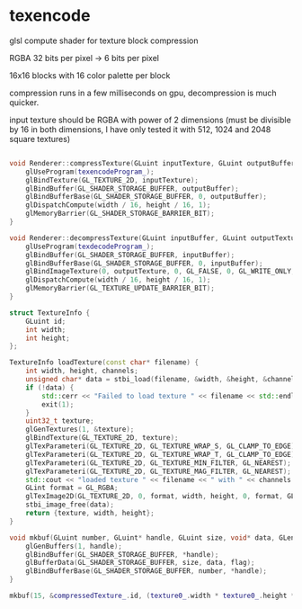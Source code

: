 # texencode
glsl compute shader for texture block compression

RGBA 32 bits per pixel -> 6 bits per pixel

16x16 blocks with 16 color palette per block

compression runs in a few milliseconds on gpu, decompression is much quicker.

input texture should be RGBA with power of 2 dimensions (must be divisible by 16 in both dimensions, I have only tested it with 512, 1024 and 2048 square textures)

```cpp

void Renderer::compressTexture(GLuint inputTexture, GLuint outputBuffer, int width, int height) {
    glUseProgram(texencodeProgram_);
    glBindTexture(GL_TEXTURE_2D, inputTexture);
    glBindBuffer(GL_SHADER_STORAGE_BUFFER, outputBuffer);
    glBindBufferBase(GL_SHADER_STORAGE_BUFFER, 0, outputBuffer);
    glDispatchCompute(width / 16, height / 16, 1);
    glMemoryBarrier(GL_SHADER_STORAGE_BARRIER_BIT);
}

void Renderer::decompressTexture(GLuint inputBuffer, GLuint outputTexture, int width, int height) {
    glUseProgram(texdecodeProgram_);
    glBindBuffer(GL_SHADER_STORAGE_BUFFER, inputBuffer);
    glBindBufferBase(GL_SHADER_STORAGE_BUFFER, 0, inputBuffer);
    glBindImageTexture(0, outputTexture, 0, GL_FALSE, 0, GL_WRITE_ONLY, GL_RGBA8);
    glDispatchCompute(width / 16, height / 16, 1);
    glMemoryBarrier(GL_TEXTURE_UPDATE_BARRIER_BIT);
}

struct TextureInfo {
    GLuint id;
    int width;
    int height;
};

TextureInfo loadTexture(const char* filename) {
    int width, height, channels;
    unsigned char* data = stbi_load(filename, &width, &height, &channels, 0);
    if (!data) {
        std::cerr << "Failed to load texture " << filename << std::endl;
        exit(1);
    }
    uint32_t texture;
    glGenTextures(1, &texture);
    glBindTexture(GL_TEXTURE_2D, texture);
    glTexParameteri(GL_TEXTURE_2D, GL_TEXTURE_WRAP_S, GL_CLAMP_TO_EDGE);
    glTexParameteri(GL_TEXTURE_2D, GL_TEXTURE_WRAP_T, GL_CLAMP_TO_EDGE);
    glTexParameteri(GL_TEXTURE_2D, GL_TEXTURE_MIN_FILTER, GL_NEAREST);
    glTexParameteri(GL_TEXTURE_2D, GL_TEXTURE_MAG_FILTER, GL_NEAREST);
    std::cout << "loaded texture " << filename << " with " << channels << " channels\n";
    GLint format = GL_RGBA;
    glTexImage2D(GL_TEXTURE_2D, 0, format, width, height, 0, format, GL_UNSIGNED_BYTE, data);
    stbi_image_free(data);
    return {texture, width, height};
}

void mkbuf(GLuint number, GLuint* handle, GLuint size, void* data, GLenum flag) {
    glGenBuffers(1, handle);
    glBindBuffer(GL_SHADER_STORAGE_BUFFER, *handle);
    glBufferData(GL_SHADER_STORAGE_BUFFER, size, data, flag);
    glBindBufferBase(GL_SHADER_STORAGE_BUFFER, number, *handle);
}

mkbuf(15, &compressedTexture_.id, (texture0_.width * texture0_.height * 6) / 8, nullptr, GL_DYNAMIC_DRAW);

```
